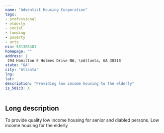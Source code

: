 ```yaml
---
name: "Adventist Housing Corporation"
tags:
- professional
- elderly
- social
- funding
- poverty
- arts
ein: 581398481
homepage: ""
address: |
 294 Hamilton E Holmes Drive NW, \nAtlanta, GA 30318
state: "GA"
city: "Atlanta"
lng: 
lat: 
description: "Providing low income housing to the elderly"
is_501c3: X
---
```


## Long description

To provide quality low income housing for senior and diabled persons. Low income housing for the elderly
